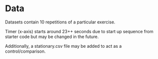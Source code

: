 # Data

Datasets contain 10 repetitions of a particular exercise.

Timer (x-axis) starts around 23++ seconds due to start up sequence from starter code but may be changed in the future.

Additionally, a stationary.csv file may be added to act as a control/comparison.